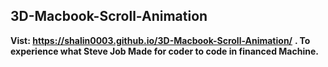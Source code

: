 ## 3D-Macbook-Scroll-Animation

**Vist: https://shalin0003.github.io/3D-Macbook-Scroll-Animation/**
**. To experience what Steve Job Made for coder to code in financed Machine.**
